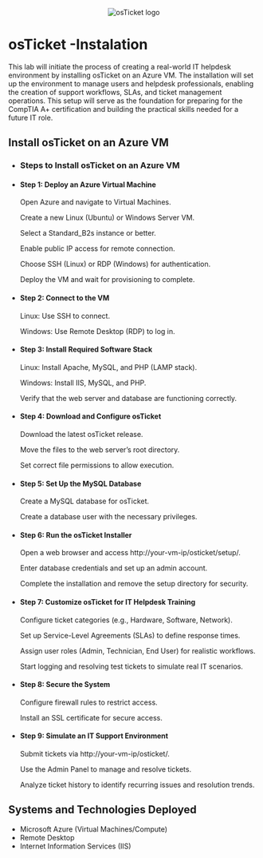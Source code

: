 <p align="center">
<img src="https://i.imgur.com/9dYCotk.png" alt="osTicket logo"/>
</p>

<h1>osTicket -Instalation</h1>
This lab will initiate the process of creating a real-world IT helpdesk environment by installing osTicket on an Azure VM. The installation will set up the environment to manage users and helpdesk professionals, enabling the creation of support workflows, SLAs, and ticket management operations. This setup will serve as the foundation for preparing for the CompTIA A+ certification and building the practical skills needed for a future IT role.<br />


<h2>Install osTicket on an Azure VM</h2>

- ### Steps to Install osTicket on an Azure VM
- ####  Step 1: Deploy an Azure Virtual Machine
    Open Azure and navigate to Virtual Machines. 

    Create a new Linux (Ubuntu) or Windows Server VM.

    Select a Standard_B2s instance or better.

    Enable public IP access for remote connection.

    Choose SSH (Linux) or RDP (Windows) for authentication.

    Deploy the VM and wait for provisioning to complete.

- #### Step 2: Connect to the VM
    Linux: Use SSH to connect.

    Windows: Use Remote Desktop (RDP) to log in.

- #### Step 3: Install Required Software Stack
    Linux: Install Apache, MySQL, and PHP (LAMP stack).

    Windows: Install IIS, MySQL, and PHP.

    Verify that the web server and database are functioning correctly.

- #### Step 4: Download and Configure osTicket
     Download the latest osTicket release.

     Move the files to the web server’s root directory.

     Set correct file permissions to allow execution.

- #### Step 5: Set Up the MySQL Database
    Create a MySQL database for osTicket.

    Create a database user with the necessary privileges.

- #### Step 6: Run the osTicket Installer
    Open a web browser and access http://your-vm-ip/osticket/setup/.

    Enter database credentials and set up an admin account.

    Complete the installation and remove the setup directory for security.

- #### Step 7: Customize osTicket for IT Helpdesk Training
    Configure ticket categories (e.g., Hardware, Software, Network).

    Set up Service-Level Agreements (SLAs) to define response times.

    Assign user roles (Admin, Technician, End User) for realistic workflows.

    Start logging and resolving test tickets to simulate real IT scenarios.

- #### Step 8: Secure the System
    Configure firewall rules to restrict access.

    Install an SSL certificate for secure access.

- #### Step 9: Simulate an IT Support Environment
    Submit tickets via http://your-vm-ip/osticket/.

    Use the Admin Panel to manage and resolve tickets.

    Analyze ticket history to identify recurring issues and resolution trends.

<h2>Systems and Technologies Deployed</h2>

- Microsoft Azure (Virtual Machines/Compute)
- Remote Desktop
- Internet Information Services (IIS)

